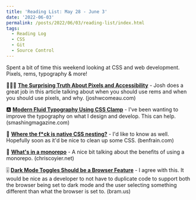 ```yaml
---
title: 'Reading List: May 28 - June 3'
date: '2022-06-03'
permalink: /posts/2022/06/03/reading-list/index.html
tags:
  - Reading Log
  - CSS
  - Git
  - Source Control
---
```


Spent a bit of time this weekend looking at CSS and web development. Pixels, rems, typography &amp; more!
<!-- excerpt -->

🧑🏼‍💻 [**The Surprising Truth About Pixels and Accessibility**](https://www.joshwcomeau.com/css/surprising-truth-about-pixels-and-accessibility/) - Josh does a great job in this article talking about when you should use rems and when you should use pixels, and why. <span className="domain-name">(joshwcomeau.com)</span>

🅰 [**Modern Fluid Typography Using CSS Clamp**](https://www.smashingmagazine.com/2022/01/modern-fluid-typography-css-clamp/) - I've been wanting to improve the typography on what I design and develop. This can help. <span className="domain-name">(smashingmagazine.com)</span>

🤔 [**Where the f*ck is native CSS nesting?**](https://benfrain.com/where-the-f-is-native-css-nesting/) - I'd like to know as well. Hopefully soon as it'd be nice to clean up some CSS. <span className="domain-name">(benfrain.com)</span>

💾 [**What's in a monorepo**](https://chriscoyier.net/2022/05/31/whats-in-a-monorepo/) - A nice bit talking about the benefits of using a monorepo. <span className="domain-name">(chriscoyier.net)</span>

🎚 [**Dark Mode Toggles Should be a Browser Feature**](https://www.bram.us/2022/05/25/dark-mode-toggles-should-be-a-browser-feature/) - I agree with this. It would be nice as a developer to not have to duplicate code to support both the browser being set to dark mode and the user selecting something different than what the browser is set to. <span className="domain-name">(bram.us)</span>
